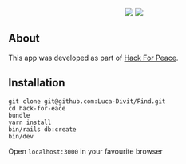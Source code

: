 <p align="center"><img src="https://img.shields.io/badge/Rails-7.0.4-ff0000?style=plastic&logo=rubyonrails" /> <img src="https://img.shields.io/badge/ruby-3.1.2-ff0000?style=plastic&logo=ruby" /></p>

## About
This app was developed as part of [Hack For Peace](https://hackforpeace.net/).

## Installation
```
git clone git@github.com:Luca-Divit/Find.git
cd hack-for-eace
bundle
yarn install
bin/rails db:create
bin/dev
```
Open `localhost:3000` in your favourite browser
